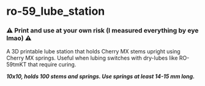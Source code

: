 # ro-59_lube_station
### ⚠️ Print and use at your own risk (I measured everything by eye lmao) ⚠️

A 3D printable lube station that holds Cherry MX stems upright using Cherry MX springs. Useful when lubing switches with dry-lubes like RO-59tmKT that require curing.  

***10x10, holds 100 stems and springs. Use springs at least 14-15 mm long.***
